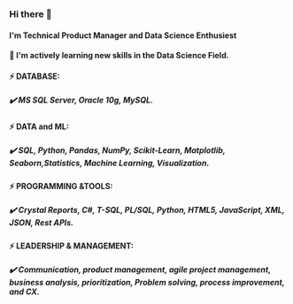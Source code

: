 ### Hi there 👋
#### I'm Technical Product Manager and Data Science Enthusiest 
#### 🌱  I'm actively learning new skills in the Data Science Field. 
#### ⚡ DATABASE: 
##### :heavy_check_mark:	MS SQL Server, Oracle 10g, MySQL.

#### ⚡ DATA and ML: 

##### :heavy_check_mark:	SQL, Python, Pandas, NumPy, Scikit-Learn, Matplotlib, Seaborn,Statistics, Machine Learning, Visualization.

#### ⚡ PROGRAMMING &TOOLS:

##### :heavy_check_mark:	Crystal Reports, C#, T-SQL, PL/SQL, Python, HTML5, JavaScript, XML, JSON, Rest APIs.

#### ⚡ LEADERSHIP & MANAGEMENT:

##### :heavy_check_mark:	Communication, product management, agile project management, business analysis, prioritization, Problem solving, process improvement, and CX.



<!--
**Ahasweh/Ahasweh** is a ✨ _special_ ✨ repository because its `README.md` (this file) appears on your GitHub profile.

Here are some ideas to get you started:

- 🔭 I’m currently working on ...
- 🌱 I’m currently learning ...
- 👯 I’m looking to collaborate on ...
- 🤔 I’m looking for help with ...
- 💬 Ask me about ...
- 📫 How to reach me: ...
- 😄 Pronouns: ...
- ⚡ Fun fact: ...
-->
